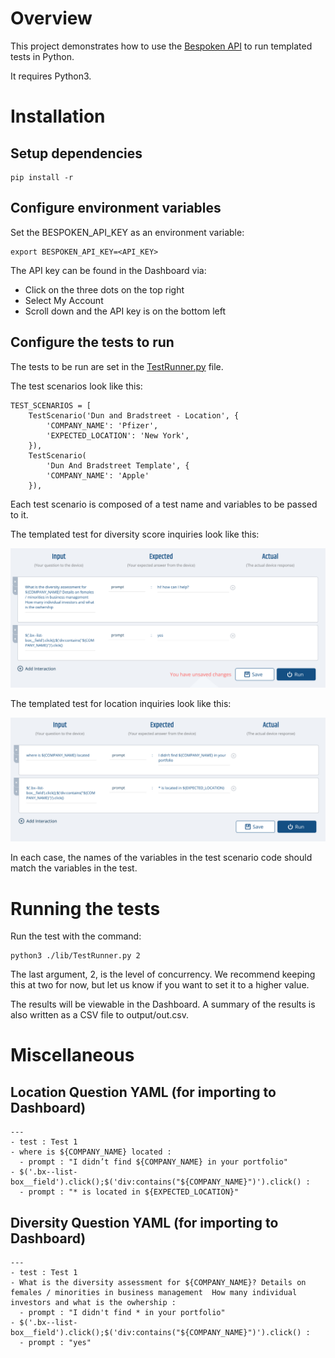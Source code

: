 # Overview
This project demonstrates how to use the [Bespoken API](https://test-api.bespoken.io/api/docs/) to run templated tests in Python.

It requires Python3.

# Installation
## Setup dependencies
```
pip install -r
```

## Configure environment variables
Set the BESPOKEN_API_KEY as an environment variable:
```
export BESPOKEN_API_KEY=<API_KEY>
```

The API key can be found in the Dashboard via:
* Click on the three dots on the top right
* Select My Account
* Scroll down and the API key is on the bottom left

## Configure the tests to run
The tests to be run are set in the [TestRunner.py](./lib/TestRunner.py#97) file.

The test scenarios look like this:
```
TEST_SCENARIOS = [
    TestScenario('Dun and Bradstreet - Location', {
        'COMPANY_NAME': 'Pfizer',
        'EXPECTED_LOCATION': 'New York',
    }),
    TestScenario(
        'Dun And Bradstreet Template', {
        'COMPANY_NAME': 'Apple'
    }),
```

Each test scenario is composed of a test name and variables to be passed to it.

The templated test for diversity score inquiries look like this:

<img src='./docs/DiversityQuestion.png' style='width: 600px' />

The templated test for location inquiries look like this:

<img src='./docs/LocationQuestion.png' style='width: 600px' />

In each case, the names of the variables in the test scenario code should match the variables in the test.

# Running the tests
Run the test with the command:
```
python3 ./lib/TestRunner.py 2
```

The last argument, 2, is the level of concurrency. We recommend keeping this at two for now, but let us know if you want to set it to a higher value.

The results will be viewable in the Dashboard. A summary of the results is also written as a CSV file to output/out.csv.

# Miscellaneous
## Location Question YAML (for importing to Dashboard)
```
---
- test : Test 1
- where is ${COMPANY_NAME} located :
  - prompt : "I didn’t find ${COMPANY_NAME} in your portfolio"
- $('.bx--list-box__field').click();$('div:contains("${COMPANY_NAME}")').click() :
  - prompt : "* is located in ${EXPECTED_LOCATION}"
```

## Diversity Question YAML (for importing to Dashboard)
```
---
- test : Test 1
- What is the diversity assessment for ${COMPANY_NAME}? Details on females / minorities in business management  How many individual investors and what is the owhership :
  - prompt : "I didn't find * in your portfolio"
- $('.bx--list-box__field').click();$('div:contains("${COMPANY_NAME}")').click() :
  - prompt : "yes"
```
